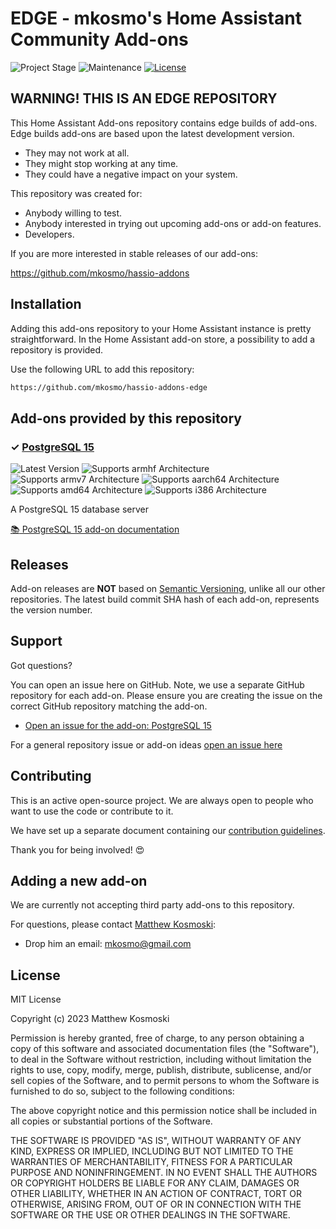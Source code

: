 # EDGE - mkosmo's Home Assistant Community Add-ons

![Project Stage][project-stage-shield]
![Maintenance][maintenance-shield]
[![License][license-shield]](LICENSE.md)

## WARNING! THIS IS AN EDGE REPOSITORY

This Home Assistant Add-ons repository contains edge builds of add-ons. Edge
builds add-ons are based upon the latest development version.

- They may not work at all.
- They might stop working at any time.
- They could have a negative impact on your system.

This repository was created for:

- Anybody willing to test.
- Anybody interested in trying out upcoming add-ons or add-on features.
- Developers.

If you are more interested in stable releases of our add-ons:

<https://github.com/mkosmo/hassio-addons>

## Installation

Adding this add-ons repository to your Home Assistant instance is
pretty straightforward. In the Home Assistant add-on store,
a possibility to add a repository is provided.

Use the following URL to add this repository:

```txt
https://github.com/mkosmo/hassio-addons-edge
```

## Add-ons provided by this repository

### &#10003; [PostgreSQL 15][addon-hassio-addon-postgresql15]

![Latest Version][hassio-addon-postgresql15-version-shield]
![Supports armhf Architecture][hassio-addon-postgresql15-armhf-shield]
![Supports armv7 Architecture][hassio-addon-postgresql15-armv7-shield]
![Supports aarch64 Architecture][hassio-addon-postgresql15-aarch64-shield]
![Supports amd64 Architecture][hassio-addon-postgresql15-amd64-shield]
![Supports i386 Architecture][hassio-addon-postgresql15-i386-shield]

A PostgreSQL 15 database server

[:books: PostgreSQL 15 add-on documentation][addon-doc-hassio-addon-postgresql15]

## Releases

Add-on releases are **NOT** based on [Semantic Versioning][semver], unlike
all our other repositories. The latest build commit SHA hash of each
add-on, represents the version number.

## Support

Got questions?

You can open an issue here on GitHub. Note, we use a separate
GitHub repository for each add-on. Please ensure you are creating the issue
on the correct GitHub repository matching the add-on.

- [Open an issue for the add-on: PostgreSQL 15][hassio-addon-postgresql15-issue]

For a general repository issue or add-on ideas [open an issue here][issue]

## Contributing

This is an active open-source project. We are always open to people who want to
use the code or contribute to it.

We have set up a separate document containing our
[contribution guidelines](CONTRIBUTING.md).

Thank you for being involved! :heart_eyes:

## Adding a new add-on

We are currently not accepting third party add-ons to this repository.

For questions, please contact [Matthew Kosmoski][mkosmo]:

- Drop him an email: mkosmo@gmail.com

## License

MIT License

Copyright (c) 2023 Matthew Kosmoski

Permission is hereby granted, free of charge, to any person obtaining a copy
of this software and associated documentation files (the "Software"), to deal
in the Software without restriction, including without limitation the rights
to use, copy, modify, merge, publish, distribute, sublicense, and/or sell
copies of the Software, and to permit persons to whom the Software is
furnished to do so, subject to the following conditions:

The above copyright notice and this permission notice shall be included in all
copies or substantial portions of the Software.

THE SOFTWARE IS PROVIDED "AS IS", WITHOUT WARRANTY OF ANY KIND, EXPRESS OR
IMPLIED, INCLUDING BUT NOT LIMITED TO THE WARRANTIES OF MERCHANTABILITY,
FITNESS FOR A PARTICULAR PURPOSE AND NONINFRINGEMENT. IN NO EVENT SHALL THE
AUTHORS OR COPYRIGHT HOLDERS BE LIABLE FOR ANY CLAIM, DAMAGES OR OTHER
LIABILITY, WHETHER IN AN ACTION OF CONTRACT, TORT OR OTHERWISE, ARISING FROM,
OUT OF OR IN CONNECTION WITH THE SOFTWARE OR THE USE OR OTHER DEALINGS IN THE
SOFTWARE.

[addon-hassio-addon-postgresql15]: https://github.com/mkosmo/hassio-addon-postgresql15/tree/2f44530
[addon-doc-hassio-addon-postgresql15]: https://github.com/mkosmo/hassio-addon-postgresql15/blob/2f44530/README.md
[hassio-addon-postgresql15-issue]: https://github.com/mkosmo/hassio-addon-postgresql15/issues
[hassio-addon-postgresql15-version-shield]: https://img.shields.io/badge/version-2f44530-blue.svg
[hassio-addon-postgresql15-aarch64-shield]: https://img.shields.io/badge/aarch64-yes-green.svg
[hassio-addon-postgresql15-amd64-shield]: https://img.shields.io/badge/amd64-yes-green.svg
[hassio-addon-postgresql15-armhf-shield]: https://img.shields.io/badge/armhf-yes-green.svg
[hassio-addon-postgresql15-armv7-shield]: https://img.shields.io/badge/armv7-yes-green.svg
[hassio-addon-postgresql15-i386-shield]: https://img.shields.io/badge/i386-yes-green.svg

[mkosmo]: https://github.com/mkosmo
[issue]: https://github.com/mkosmo/hassio-addons-edge/issues
[license-shield]: https://img.shields.io/github/license/mkosmo/hassio-addons-edge.svg
[maintenance-shield]: https://img.shields.io/maintenance/yes/2023.svg
[project-stage-shield]: https://img.shields.io/badge/project%20stage-experimental-yellow.svg
[semver]: http://semver.org/spec/v2.0.0.html
[third-party-addons]: https://home-assistant.io/hassio/installing_third_party_addons/